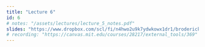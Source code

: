 ```yaml
---
title: "Lecture 6"
id: 6
# notes: "/assets/lectures/lecture_5_notes.pdf"
slides: "https://www.dropbox.com/scl/fi/n4hwo2u9k7ydwkowx1dr1/broderick_lecture_06_share.pdf?rlkey=pb51yw2whfs0qecq92t6z1nn6&dl=0"
# recording: "https://canvas.mit.edu/courses/28217/external_tools/369"
---
```

